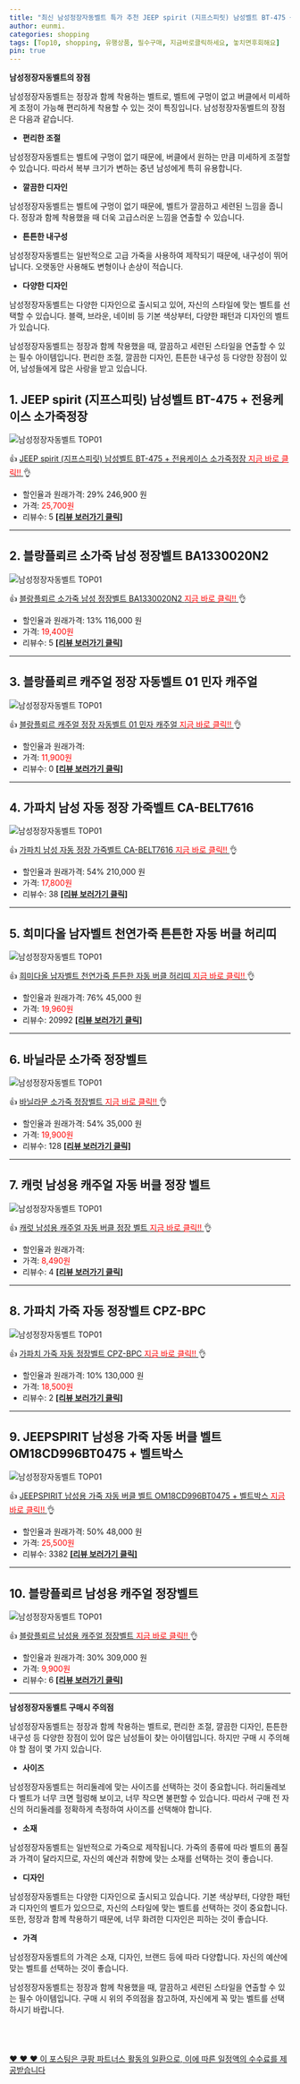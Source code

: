 ```yaml
---
title: "최신 남성정장자동벨트 특가 추천 JEEP spirit (지프스피릿) 남성벨트 BT-475 + 전용케이스 소가죽정장 비교 장점"
author: eunmi.
categories: shopping
tags: [Top10, shopping, 유행상품, 필수구매, 지금바로클릭하세요, 놓치면후회해요]
pin: true
---
```

**남성정장자동벨트의 장점**

남성정장자동벨트는 정장과 함께 착용하는 벨트로, 벨트에 구멍이 없고 버클에서 미세하게 조정이 가능해 편리하게 착용할 수 있는 것이 특징입니다. 남성정장자동벨트의 장점은 다음과 같습니다.

* **편리한 조절**

남성정장자동벨트는 벨트에 구멍이 없기 때문에, 버클에서 원하는 만큼 미세하게 조절할 수 있습니다. 따라서 복부 크기가 변하는 중년 남성에게 특히 유용합니다.

* **깔끔한 디자인**

남성정장자동벨트는 벨트에 구멍이 없기 때문에, 벨트가 깔끔하고 세련된 느낌을 줍니다. 정장과 함께 착용했을 때 더욱 고급스러운 느낌을 연출할 수 있습니다.

* **튼튼한 내구성**

남성정장자동벨트는 일반적으로 고급 가죽을 사용하여 제작되기 때문에, 내구성이 뛰어납니다. 오랫동안 사용해도 변형이나 손상이 적습니다.

* **다양한 디자인**

남성정장자동벨트는 다양한 디자인으로 출시되고 있어, 자신의 스타일에 맞는 벨트를 선택할 수 있습니다. 블랙, 브라운, 네이비 등 기본 색상부터, 다양한 패턴과 디자인의 벨트가 있습니다.

남성정장자동벨트는 정장과 함께 착용했을 때, 깔끔하고 세련된 스타일을 연출할 수 있는 필수 아이템입니다. 편리한 조절, 깔끔한 디자인, 튼튼한 내구성 등 다양한 장점이 있어, 남성들에게 많은 사랑을 받고 있습니다.

   

## 1. JEEP spirit (지프스피릿) 남성벨트 BT-475 + 전용케이스 소가죽정장

![남성정장자동벨트 TOP01](https://thumbnail9.coupangcdn.com/thumbnails/remote/230x230ex/image/vendor_inventory/55d0/5e45902b03812086f641f075b8544071a7eef0b8790c7de514314d2323cb.jpg)


👍 [JEEP spirit (지프스피릿) 남성벨트 BT-475 + 전용케이스 소가죽정장 <font color=red> 지금 바로 클릭!! </font> ](https://link.coupang.com/re/AFFSDP?lptag=AF3617701&subid=GithubCoopas&pageKey=6643474365&traceid=V0-153&itemId=15195581257&vendorItemId=85831850177) 👌 


- 할인율과 원래가격: 29%  246,900   원
- 가격: <span style='color:red'>25,700원</span>
- 리뷰수: 5  [**[리뷰 보러가기 클릭]**](https://link.coupang.com/re/AFFSDP?lptag=AF3617701&subid=GithubCoopas&pageKey=6643474365&traceid=V0-153&itemId=15195581257&vendorItemId=85831850177)

---


   

## 2. 블랑플뢰르 소가죽 남성 정장벨트 BA1330020N2

![남성정장자동벨트 TOP01](https://thumbnail7.coupangcdn.com/thumbnails/remote/230x230ex/image/retail/images/4426399535265499-7aaeeafa-ca22-4d88-9437-67c7dceea4eb.jpg)


👍 [블랑플뢰르 소가죽 남성 정장벨트 BA1330020N2 <font color=red> 지금 바로 클릭!! </font> ](https://link.coupang.com/re/AFFSDP?lptag=AF3617701&subid=GithubCoopas&pageKey=4610840516&traceid=V0-153&itemId=5699215904&vendorItemId=72998028449) 👌 


- 할인율과 원래가격: 13%  116,000   원
- 가격: <span style='color:red'>19,400원</span>
- 리뷰수: 5  [**[리뷰 보러가기 클릭]**](https://link.coupang.com/re/AFFSDP?lptag=AF3617701&subid=GithubCoopas&pageKey=4610840516&traceid=V0-153&itemId=5699215904&vendorItemId=72998028449)

---


   

## 3. 블랑플뢰르 캐주얼 정장 자동벨트 01 민자 캐주얼

![남성정장자동벨트 TOP01](https://thumbnail10.coupangcdn.com/thumbnails/remote/230x230ex/image/rs_quotation_api/a89mcig2/474f2c7310aa44e090b6656247a9f680.jpg)


👍 [블랑플뢰르 캐주얼 정장 자동벨트 01 민자 캐주얼 <font color=red> 지금 바로 클릭!! </font> ](https://link.coupang.com/re/AFFSDP?lptag=AF3617701&subid=GithubCoopas&pageKey=7305933467&traceid=V0-153&itemId=18705883745&vendorItemId=85839226563) 👌 


- 할인율과 원래가격: 
- 가격: <span style='color:red'>11,900원</span>
- 리뷰수: 0  [**[리뷰 보러가기 클릭]**](https://link.coupang.com/re/AFFSDP?lptag=AF3617701&subid=GithubCoopas&pageKey=7305933467&traceid=V0-153&itemId=18705883745&vendorItemId=85839226563)

---


   

## 4. 가파치 남성 자동 정장 가죽벨트 CA-BELT7616

![남성정장자동벨트 TOP01](https://thumbnail9.coupangcdn.com/thumbnails/remote/230x230ex/image/retail/images/2019/08/13/12/2/e22bc20f-9db8-47de-90ea-7ca18fbaae36.jpg)


👍 [가파치 남성 자동 정장 가죽벨트 CA-BELT7616 <font color=red> 지금 바로 클릭!! </font> ](https://link.coupang.com/re/AFFSDP?lptag=AF3617701&subid=GithubCoopas&pageKey=270192953&traceid=V0-153&itemId=848410223&vendorItemId=5245513655) 👌 


- 할인율과 원래가격: 54%  210,000   원
- 가격: <span style='color:red'>17,800원</span>
- 리뷰수: 38  [**[리뷰 보러가기 클릭]**](https://link.coupang.com/re/AFFSDP?lptag=AF3617701&subid=GithubCoopas&pageKey=270192953&traceid=V0-153&itemId=848410223&vendorItemId=5245513655)

---


   

## 5. 희미다올 남자벨트 천연가죽 튼튼한 자동 버클 허리띠

![남성정장자동벨트 TOP01](https://thumbnail9.coupangcdn.com/thumbnails/remote/230x230ex/image/vendor_inventory/5267/07827745a221c542ad26f5a40f148893fdfc34251cd6012b33d8cb610dc6.png)


👍 [희미다올 남자벨트 천연가죽 튼튼한 자동 버클 허리띠 <font color=red> 지금 바로 클릭!! </font> ](https://link.coupang.com/re/AFFSDP?lptag=AF3617701&subid=GithubCoopas&pageKey=7469535237&traceid=V0-153&itemId=19487799966&vendorItemId=86881595402) 👌 


- 할인율과 원래가격: 76%  45,000   원
- 가격: <span style='color:red'>19,960원</span>
- 리뷰수: 20992  [**[리뷰 보러가기 클릭]**](https://link.coupang.com/re/AFFSDP?lptag=AF3617701&subid=GithubCoopas&pageKey=7469535237&traceid=V0-153&itemId=19487799966&vendorItemId=86881595402)

---


   

## 6. 바닐라문 소가죽 정장벨트

![남성정장자동벨트 TOP01](https://thumbnail9.coupangcdn.com/thumbnails/remote/230x230ex/image/vendor_inventory/7f6c/5ae50ce141d6bdca41000147941bf213af4b86a52e5793c0e49a20cfa40f.jpg)


👍 [바닐라문 소가죽 정장벨트 <font color=red> 지금 바로 클릭!! </font> ](https://link.coupang.com/re/AFFSDP?lptag=AF3617701&subid=GithubCoopas&pageKey=7010233835&traceid=V0-153&itemId=17223801150&vendorItemId=84395589458) 👌 


- 할인율과 원래가격: 54%  35,000   원
- 가격: <span style='color:red'>19,900원</span>
- 리뷰수: 128  [**[리뷰 보러가기 클릭]**](https://link.coupang.com/re/AFFSDP?lptag=AF3617701&subid=GithubCoopas&pageKey=7010233835&traceid=V0-153&itemId=17223801150&vendorItemId=84395589458)

---


   

## 7. 캐럿 남성용 캐주얼 자동 버클 정장 벨트

![남성정장자동벨트 TOP01](https://thumbnail10.coupangcdn.com/thumbnails/remote/230x230ex/image/retail/images/5142744270042195-799b22a5-d657-4d6a-9b31-3eda57bfa24f.jpg)


👍 [캐럿 남성용 캐주얼 자동 버클 정장 벨트 <font color=red> 지금 바로 클릭!! </font> ](https://link.coupang.com/re/AFFSDP?lptag=AF3617701&subid=GithubCoopas&pageKey=6636787621&traceid=V0-153&itemId=15154715569&vendorItemId=82376191632) 👌 


- 할인율과 원래가격: 
- 가격: <span style='color:red'>8,490원</span>
- 리뷰수: 4  [**[리뷰 보러가기 클릭]**](https://link.coupang.com/re/AFFSDP?lptag=AF3617701&subid=GithubCoopas&pageKey=6636787621&traceid=V0-153&itemId=15154715569&vendorItemId=82376191632)

---


   

## 8. 가파치 가죽 자동 정장벨트 CPZ-BPC

![남성정장자동벨트 TOP01](https://thumbnail6.coupangcdn.com/thumbnails/remote/230x230ex/image/retail/images/2020/06/12/18/1/b39dde7d-6c1e-4a2a-888c-b99a891c2539.jpg)


👍 [가파치 가죽 자동 정장벨트 CPZ-BPC <font color=red> 지금 바로 클릭!! </font> ](https://link.coupang.com/re/AFFSDP?lptag=AF3617701&subid=GithubCoopas&pageKey=1707225696&traceid=V0-153&itemId=2905512441&vendorItemId=70894388827) 👌 


- 할인율과 원래가격: 10%  130,000   원
- 가격: <span style='color:red'>18,500원</span>
- 리뷰수: 2  [**[리뷰 보러가기 클릭]**](https://link.coupang.com/re/AFFSDP?lptag=AF3617701&subid=GithubCoopas&pageKey=1707225696&traceid=V0-153&itemId=2905512441&vendorItemId=70894388827)

---


   

## 9. JEEPSPIRIT 남성용 가죽 자동 버클 벨트 OM18CD996BT0475 + 벨트박스

![남성정장자동벨트 TOP01](https://thumbnail8.coupangcdn.com/thumbnails/remote/230x230ex/image/vendor_inventory/08a6/55cfc68a560a0da23289e001724fc7506974022c4dd7a5f0d00d60e2f06d.jpg)


👍 [JEEPSPIRIT 남성용 가죽 자동 버클 벨트 OM18CD996BT0475 + 벨트박스 <font color=red> 지금 바로 클릭!! </font> ](https://link.coupang.com/re/AFFSDP?lptag=AF3617701&subid=GithubCoopas&pageKey=6711291348&traceid=V0-153&itemId=15581792131&vendorItemId=82800844916) 👌 


- 할인율과 원래가격: 50%  48,000   원
- 가격: <span style='color:red'>25,500원</span>
- 리뷰수: 3382  [**[리뷰 보러가기 클릭]**](https://link.coupang.com/re/AFFSDP?lptag=AF3617701&subid=GithubCoopas&pageKey=6711291348&traceid=V0-153&itemId=15581792131&vendorItemId=82800844916)

---


   

## 10. 블랑플뢰르 남성용 캐주얼 정장벨트

![남성정장자동벨트 TOP01](https://thumbnail9.coupangcdn.com/thumbnails/remote/230x230ex/image/retail/images/2019/11/21/12/8/87ebd5a0-ed61-4787-b2fd-a05af1ba98eb.jpg)


👍 [블랑플뢰르 남성용 캐주얼 정장벨트 <font color=red> 지금 바로 클릭!! </font> ](https://link.coupang.com/re/AFFSDP?lptag=AF3617701&subid=GithubCoopas&pageKey=343490373&traceid=V0-153&itemId=1091467635&vendorItemId=5605533989) 👌 


- 할인율과 원래가격: 30%  309,000   원
- 가격: <span style='color:red'>9,900원</span>
- 리뷰수: 6  [**[리뷰 보러가기 클릭]**](https://link.coupang.com/re/AFFSDP?lptag=AF3617701&subid=GithubCoopas&pageKey=343490373&traceid=V0-153&itemId=1091467635&vendorItemId=5605533989)

---
**남성정장자동벨트 구매시 주의점**

남성정장자동벨트는 정장과 함께 착용하는 벨트로, 편리한 조절, 깔끔한 디자인, 튼튼한 내구성 등 다양한 장점이 있어 많은 남성들이 찾는 아이템입니다. 하지만 구매 시 주의해야 할 점이 몇 가지 있습니다.

* **사이즈**

남성정장자동벨트는 허리둘레에 맞는 사이즈를 선택하는 것이 중요합니다. 허리둘레보다 벨트가 너무 크면 헐렁해 보이고, 너무 작으면 불편할 수 있습니다. 따라서 구매 전 자신의 허리둘레를 정확하게 측정하여 사이즈를 선택해야 합니다.

* **소재**

남성정장자동벨트는 일반적으로 가죽으로 제작됩니다. 가죽의 종류에 따라 벨트의 품질과 가격이 달라지므로, 자신의 예산과 취향에 맞는 소재를 선택하는 것이 좋습니다.

* **디자인**

남성정장자동벨트는 다양한 디자인으로 출시되고 있습니다. 기본 색상부터, 다양한 패턴과 디자인의 벨트가 있으므로, 자신의 스타일에 맞는 벨트를 선택하는 것이 중요합니다. 또한, 정장과 함께 착용하기 때문에, 너무 화려한 디자인은 피하는 것이 좋습니다.

* **가격**

남성정장자동벨트의 가격은 소재, 디자인, 브랜드 등에 따라 다양합니다. 자신의 예산에 맞는 벨트를 선택하는 것이 좋습니다.

남성정장자동벨트는 정장과 함께 착용했을 때, 깔끔하고 세련된 스타일을 연출할 수 있는 필수 아이템입니다. 구매 시 위의 주의점을 참고하여, 자신에게 꼭 맞는 벨트를 선택하시기 바랍니다.<br><br><br><br><br> [ ❤ ❤ ❤ 이 포스팅은 쿠팡 파트너스 활동의 일환으로, 이에 따른 일정액의 수수료를 제공받습니다](https://link.coupang.com/a/bcEFyh)